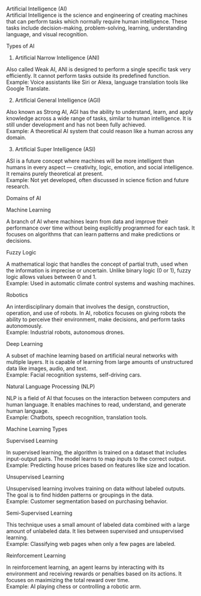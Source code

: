 
Artificial Intelligence (AI)  
Artificial Intelligence is the science and engineering of creating machines that can perform tasks which normally require human intelligence. These tasks include decision-making, problem-solving, learning, understanding language, and visual recognition.




Types of AI


1. Artificial Narrow Intelligence (ANI)  

Also called Weak AI, ANI is designed to perform a single specific task very efficiently. It cannot perform tasks outside its predefined function.  
Example: Voice assistants like Siri or Alexa, language translation tools like Google Translate.


2. Artificial General Intelligence (AGI) 

Also known as Strong AI, AGI has the ability to understand, learn, and apply knowledge across a wide range of tasks, similar to human intelligence. It is still under development and has not been fully achieved.  
Example: A theoretical AI system that could reason like a human across any domain.

3. Artificial Super Intelligence (ASI) 

ASI is a future concept where machines will be more intelligent than humans in every aspect — creativity, logic, emotion, and social intelligence. It remains purely theoretical at present.  
Example: Not yet developed, often discussed in science fiction and future research.




Domains of AI


Machine Learning  

A branch of AI where machines learn from data and improve their performance over time without being explicitly programmed for each task. It focuses on algorithms that can learn patterns and make predictions or decisions.

Fuzzy Logic  

A mathematical logic that handles the concept of partial truth, used when the information is imprecise or uncertain. Unlike binary logic (0 or 1), fuzzy logic allows values between 0 and 1.  
Example: Used in automatic climate control systems and washing machines.

Robotics  

An interdisciplinary domain that involves the design, construction, operation, and use of robots. In AI, robotics focuses on giving robots the ability to perceive their environment, make decisions, and perform tasks autonomously.  
Example: Industrial robots, autonomous drones.

Deep Learning  

A subset of machine learning based on artificial neural networks with multiple layers. It is capable of learning from large amounts of unstructured data like images, audio, and text.  
Example: Facial recognition systems, self-driving cars.

Natural Language Processing (NLP)

NLP is a field of AI that focuses on the interaction between computers and human language. It enables machines to read, understand, and generate human language.  
Example: Chatbots, speech recognition, translation tools.





Machine Learning Types



Supervised Learning  

In supervised learning, the algorithm is trained on a dataset that includes input-output pairs. The model learns to map inputs to the correct output.  
Example: Predicting house prices based on features like size and location.

Unsupervised Learning 

Unsupervised learning involves training on data without labeled outputs. The goal is to find hidden patterns or groupings in the data.  
Example: Customer segmentation based on purchasing behavior.

Semi-Supervised Learning  

This technique uses a small amount of labeled data combined with a large amount of unlabeled data. It lies between supervised and unsupervised learning.  
Example: Classifying web pages when only a few pages are labeled.

Reinforcement Learning  

In reinforcement learning, an agent learns by interacting with its environment and receiving rewards or penalties based on its actions. It focuses on maximizing the total reward over time.  
Example: AI playing chess or controlling a robotic arm.
